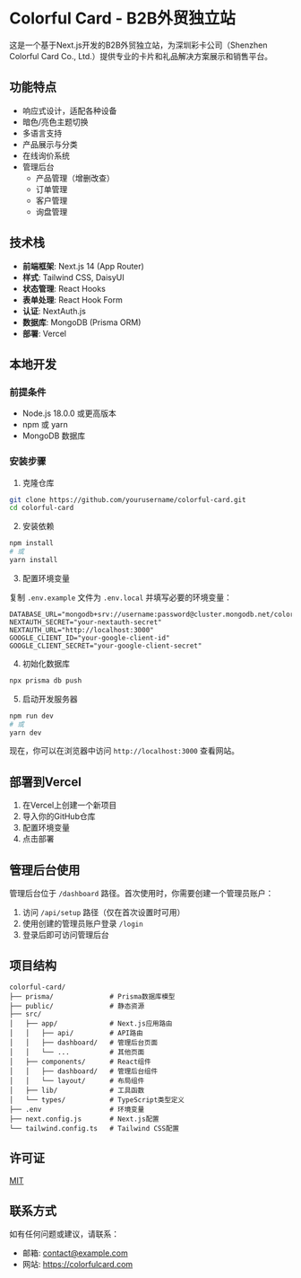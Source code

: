 # Colorful Card - B2B外贸独立站

这是一个基于Next.js开发的B2B外贸独立站，为深圳彩卡公司（Shenzhen Colorful Card Co., Ltd.）提供专业的卡片和礼品解决方案展示和销售平台。

## 功能特点

- 响应式设计，适配各种设备
- 暗色/亮色主题切换
- 多语言支持
- 产品展示与分类
- 在线询价系统
- 管理后台
  - 产品管理（增删改查）
  - 订单管理
  - 客户管理
  - 询盘管理

## 技术栈

- **前端框架**: Next.js 14 (App Router)
- **样式**: Tailwind CSS, DaisyUI
- **状态管理**: React Hooks
- **表单处理**: React Hook Form
- **认证**: NextAuth.js
- **数据库**: MongoDB (Prisma ORM)
- **部署**: Vercel

## 本地开发

### 前提条件

- Node.js 18.0.0 或更高版本
- npm 或 yarn
- MongoDB 数据库

### 安装步骤

1. 克隆仓库

```bash
git clone https://github.com/yourusername/colorful-card.git
cd colorful-card
```

2. 安装依赖

```bash
npm install
# 或
yarn install
```

3. 配置环境变量

复制 `.env.example` 文件为 `.env.local` 并填写必要的环境变量：

```
DATABASE_URL="mongodb+srv://username:password@cluster.mongodb.net/colorfulcard"
NEXTAUTH_SECRET="your-nextauth-secret"
NEXTAUTH_URL="http://localhost:3000"
GOOGLE_CLIENT_ID="your-google-client-id"
GOOGLE_CLIENT_SECRET="your-google-client-secret"
```

4. 初始化数据库

```bash
npx prisma db push
```

5. 启动开发服务器

```bash
npm run dev
# 或
yarn dev
```

现在，你可以在浏览器中访问 `http://localhost:3000` 查看网站。

## 部署到Vercel

1. 在Vercel上创建一个新项目
2. 导入你的GitHub仓库
3. 配置环境变量
4. 点击部署

## 管理后台使用

管理后台位于 `/dashboard` 路径。首次使用时，你需要创建一个管理员账户：

1. 访问 `/api/setup` 路径（仅在首次设置时可用）
2. 使用创建的管理员账户登录 `/login`
3. 登录后即可访问管理后台

## 项目结构

```
colorful-card/
├── prisma/              # Prisma数据库模型
├── public/              # 静态资源
├── src/
│   ├── app/             # Next.js应用路由
│   │   ├── api/         # API路由
│   │   ├── dashboard/   # 管理后台页面
│   │   └── ...          # 其他页面
│   ├── components/      # React组件
│   │   ├── dashboard/   # 管理后台组件
│   │   └── layout/      # 布局组件
│   ├── lib/             # 工具函数
│   └── types/           # TypeScript类型定义
├── .env                 # 环境变量
├── next.config.js       # Next.js配置
└── tailwind.config.ts   # Tailwind CSS配置
```

## 许可证

[MIT](LICENSE)

## 联系方式

如有任何问题或建议，请联系：

- 邮箱: contact@example.com
- 网站: https://colorfulcard.com
